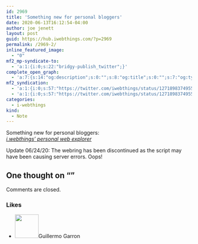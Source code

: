```yaml
---
id: 2969
title: 'Something new for personal bloggers'
date: 2020-06-13T16:12:54-04:00
author: joe jenett
layout: post
guid: https://hub.iwebthings.com/?p=2969
permalink: /2969-2/
inline_featured_image:
  - "0"
mf2_mp-syndicate-to:
  - 'a:1:{i:0;s:22:"bridgy-publish_twitter";}'
complete_open_graph:
  - 'a:7:{s:14:"og:description";s:0:"";s:8:"og:title";s:0:"";s:7:"og:type";s:0:"";s:12:"twitter:card";s:7:"summary";s:15:"twitter:creator";s:0:"";s:19:"twitter:description";s:0:"";s:8:"og:image";s:0:"";}'
mf2_syndication:
  - 'a:1:{i:0;s:57:"https://twitter.com/iwebthings/status/1271898374955061249";}'
  - 'a:1:{i:0;s:57:"https://twitter.com/iwebthings/status/1271898374955061249";}'
categories:
  - i-webthings
kind:
  - Note
---
```

Something new for personal bloggers:  
[_i.webthings’ personal web explorer_](https://hub.iwebthings.com/ring/)

Update 06/24/20: The webring has been discontinued as the script may have been causing server errors. Oops!

<h2 id="comments-title">One thought on “<span></span>”		</h2>


<ol class="commentlist">
</ol>



<p class="nocomments">Comments are closed.</p>


<div class="likes">
<h3>Likes</h3>
<ul class="mention-list linkback-like"><li class="webmention even thread-even depth-1 linkback-like-single u-like h-cite h-entry p-comment comment" id="comment-451">
<span class="p-author h-card"><a class="u-url" title="Guillermo Garron liked this note on twitter.com." href="https://twitter.com/ggarron"><img alt="" src="https://pbs.twimg.com/profile_images/1117923919/yo.jpg" srcset="https://pbs.twimg.com/profile_images/1117923919/yo.jpg 2x" class="avatar avatar-64 photo avatar-default local-avatar u-photo" itemprop="image" loading="lazy" width="64" height="64"></a><span class="hide-name p-name">Guillermo Garron</span></span><a class="u-url __mPS2id" href="https://twitter.com/iwebthings/status/1271898374955061249#favorited-by-19180202"></a>
</li></ul></div>